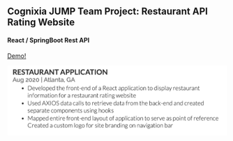 
<div>
        <h2> Cognixia JUMP Team Project: Restaurant API Rating Website</h2>
        <h4> React / SpringBoot Rest API</h4>
        <a href="https://www.youtube.com/watch?v=dwS9b3YqnFs">Demo!</a>
</div>


<!-- [Link](url) and  -->

![Image](images/restaurant-app-screenshot.png)




